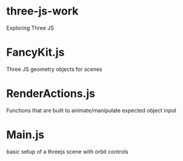 # three-js-work
Exploring Three JS 

# FancyKit.js
Three JS geometry objects for scenes 

# RenderActions.js
Functions that are built to animate/manipulate expected object input 

# Main.js
basic setup of a threejs scene with orbit controls 

